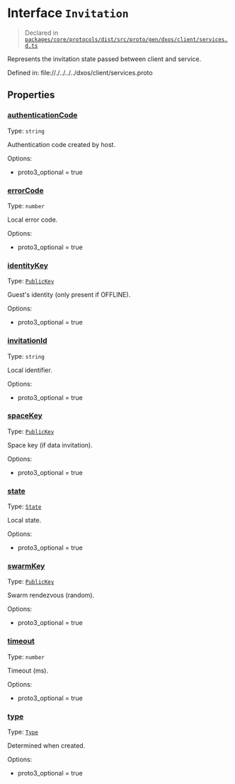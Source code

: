 # Interface `Invitation`
> Declared in [`packages/core/protocols/dist/src/proto/gen/dxos/client/services.d.ts`]()

Represents the invitation state passed between client and service.

Defined in:
   file://./../../../dxos/client/services.proto
## Properties
### [authenticationCode]()
Type: <code>string</code>

Authentication code created by host.

Options:
  - proto3_optional = true
### [errorCode]()
Type: <code>number</code>

Local error code.

Options:
  - proto3_optional = true
### [identityKey]()
Type: <code>[PublicKey](/api/@dxos/client/classes/PublicKey)</code>

Guest's identity (only present if OFFLINE).

Options:
  - proto3_optional = true
### [invitationId]()
Type: <code>string</code>

Local identifier.

Options:
  - proto3_optional = true
### [spaceKey]()
Type: <code>[PublicKey](/api/@dxos/client/classes/PublicKey)</code>

Space key (if data invitation).

Options:
  - proto3_optional = true
### [state]()
Type: <code>[State](/api/@dxos/client/enums#State)</code>

Local state.

Options:
  - proto3_optional = true
### [swarmKey]()
Type: <code>[PublicKey](/api/@dxos/client/classes/PublicKey)</code>

Swarm rendezvous (random).

Options:
  - proto3_optional = true
### [timeout]()
Type: <code>number</code>

Timeout (ms).

Options:
  - proto3_optional = true
### [type]()
Type: <code>[Type](/api/@dxos/client/enums#Type)</code>

Determined when created.

Options:
  - proto3_optional = true